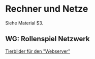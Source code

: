 # Rechner und Netze

Siehe Material $3.

## WG: Rollenspiel Netzwerk

[Tierbilder für den "Webserver"](https://agendaweb.org/vocabulary/animals-worksheets-resources.html)
